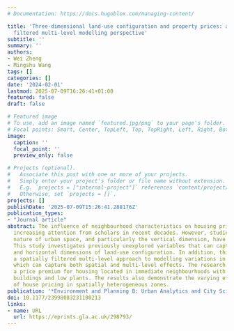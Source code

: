 ```yaml
---
# Documentation: https://docs.hugoblox.com/managing-content/

title: 'Three-dimensional land-use configuration and property prices: a spatially
  filtered multi-level modelling perspective'
subtitle: ''
summary: ''
authors:
- Wei Zheng
- Mingshu Wang
tags: []
categories: []
date: '2024-02-01'
lastmod: 2025-07-09T16:26:41+01:00
featured: false
draft: false

# Featured image
# To use, add an image named `featured.jpg/png` to your page's folder.
# Focal points: Smart, Center, TopLeft, Top, TopRight, Left, Right, BottomLeft, Bottom, BottomRight.
image:
  caption: ''
  focal_point: ''
  preview_only: false

# Projects (optional).
#   Associate this post with one or more of your projects.
#   Simply enter your project's folder or file name without extension.
#   E.g. `projects = ["internal-project"]` references `content/project/deep-learning/index.md`.
#   Otherwise, set `projects = []`.
projects: []
publishDate: '2025-07-09T15:26:41.288176Z'
publication_types:
- "Journal article"
abstract: The influence of neighbourhood characteristics on housing prices has gained
  increasing attention from scholars in recent decades. However, studies on the three-dimensional
  nature of urban space, and particularly the vertical dimension, have remained limited.
  This study investigates previously unexplored variables that can capture the vertical
  and horizontal dimensions of land-use configuration. In addition, this study proposes
  a spatially filtered multi-level approach to modelling variations in property values
  which can capture both spatial and multi-level effects. The research findings reveal
  a price premium for housing located in immediate neighbourhoods with more open mid-rise
  buildings and low plants. The results also demonstrate the varying effects of determinants
  of house pricing in spatially heterogeneous zones.
publication: '*Environment and Planning B: Urban Analytics and City Science*'
doi: 10.1177/23998083231180213
links:
- name: URL
  url: https://eprints.gla.ac.uk/298793/
---
```

